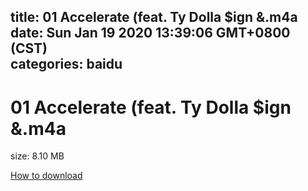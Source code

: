 
title: 01 Accelerate (feat. Ty Dolla $ign &.m4a
date: Sun Jan 19 2020 13:39:06 GMT+0800 (CST)    
categories: baidu
---

# 01 Accelerate (feat. Ty Dolla $ign &.m4a
size: 8.10 MB
 
 

[How to download](https://bpcam.bemobtrk.com/go/2ceec3aa-1ca2-46d6-b9ff-aaa5c184517c?jno=416)
